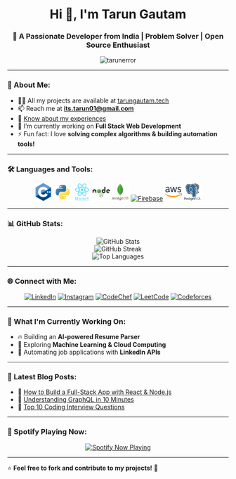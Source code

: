<h1 align="center">Hi 👋, I'm Tarun Gautam</h1>
<h3 align="center">
🚀 A Passionate Developer from India | Problem Solver | Open Source Enthusiast
</h3>

<p align="center">
  <img src="https://komarev.com/ghpvc/?username=tarunerror&label=Profile%20Views&color=0e75b6&style=flat" alt="tarunerror" />
</p>

---

### 🚀 About Me:
- 👨‍💻 All my projects are available at [tarungautam.tech](https://tarungautam.tech/)
- 📫 Reach me at **its.tarun01@gmail.com**
- 📄 [Know about my experiences](https://drive.google.com/file/d/17kKu1SH8tWowq36nPMSx6wNhBWdokjhD/view?usp=sharing)
- 🎯 I’m currently working on **Full Stack Web Development**
- ⚡ Fun fact: I love **solving complex algorithms & building automation tools!**

---

### 🛠️ Languages and Tools:
<p align="center">
  <a href="https://www.w3schools.com/cpp/" target="_blank"><img src="https://raw.githubusercontent.com/devicons/devicon/master/icons/cplusplus/cplusplus-original.svg" alt="C++" width="40" height="40"/></a>
  <a href="https://www.python.org" target="_blank"><img src="https://raw.githubusercontent.com/devicons/devicon/master/icons/python/python-original.svg" alt="Python" width="40" height="40"/></a>
  <a href="https://reactjs.org/" target="_blank"><img src="https://raw.githubusercontent.com/devicons/devicon/master/icons/react/react-original-wordmark.svg" alt="React" width="40" height="40"/></a>
  <a href="https://nodejs.org" target="_blank"><img src="https://raw.githubusercontent.com/devicons/devicon/master/icons/nodejs/nodejs-original-wordmark.svg" alt="Node.js" width="40" height="40"/></a>
  <a href="https://www.mongodb.com/" target="_blank"><img src="https://raw.githubusercontent.com/devicons/devicon/master/icons/mongodb/mongodb-original-wordmark.svg" alt="MongoDB" width="40" height="40"/></a>
  <a href="https://firebase.google.com/" target="_blank"><img src="https://www.vectorlogo.zone/logos/firebase/firebase-icon.svg" alt="Firebase" width="40" height="40"/></a>
  <a href="https://aws.amazon.com/" target="_blank"><img src="https://raw.githubusercontent.com/devicons/devicon/master/icons/amazonwebservices/amazonwebservices-original-wordmark.svg" alt="AWS" width="40" height="40"/></a>
  <a href="https://www.postgresql.org" target="_blank"><img src="https://raw.githubusercontent.com/devicons/devicon/master/icons/postgresql/postgresql-original-wordmark.svg" alt="PostgreSQL" width="40" height="40"/></a>
</p>

---

### 📊 GitHub Stats:
<p align="center">
  <img src="https://github-readme-stats.vercel.app/api?username=tarunerror&show_icons=true&theme=radical" alt="GitHub Stats" />
  <br>
  <img src="https://github-readme-streak-stats.herokuapp.com/?user=tarunerror&theme=dark" alt="GitHub Streak" />
  <br>
  <img src="https://github-readme-stats.vercel.app/api/top-langs?username=tarunerror&show_icons=true&locale=en&layout=compact&theme=tokyonight" alt="Top Languages" />
</p>

---

### 🌐 Connect with Me:
<p align="center">
  <a href="https://linkedin.com/in/tarunerror" target="blank"><img src="https://img.shields.io/badge/LinkedIn-0077B5?style=for-the-badge&logo=linkedin&logoColor=white" alt="LinkedIn"/></a>
  <a href="https://instagram.com/tan.error" target="blank"><img src="https://img.shields.io/badge/Instagram-E4405F?style=for-the-badge&logo=instagram&logoColor=white" alt="Instagram"/></a>
  <a href="https://www.codechef.com/users/tarungautam" target="blank"><img src="https://img.shields.io/badge/CodeChef-5B4638?style=for-the-badge&logo=codechef&logoColor=white" alt="CodeChef"/></a>
  <a href="https://www.leetcode.com/tan_error" target="blank"><img src="https://img.shields.io/badge/LeetCode-FFA116?style=for-the-badge&logo=leetcode&logoColor=white" alt="LeetCode"/></a>
  <a href="https://codeforces.com/profile/tan.error" target="blank"><img src="https://img.shields.io/badge/Codeforces-1F8ACB?style=for-the-badge&logo=codeforces&logoColor=white" alt="Codeforces"/></a>
</p>

---

### 🎯 What I'm Currently Working On:
- 🔥 Building an **AI-powered Resume Parser**
- 🚀 Exploring **Machine Learning & Cloud Computing**
- 🤖 Automating job applications with **LinkedIn APIs**

---

### 📢 Latest Blog Posts:
<!-- BLOG-POST-LIST:START -->
- 🌟 [How to Build a Full-Stack App with React & Node.js](https://medium.com/@tarunerror/full-stack-react-node-app)
- 🚀 [Understanding GraphQL in 10 Minutes](https://dev.to/tarunerror/graphql-10-mins)
- 📌 [Top 10 Coding Interview Questions](https://tarungautam.tech/blog/interview-questions)
<!-- BLOG-POST-LIST:END -->

---

### 🎵 Spotify Playing Now:
<p align="center">
  <a href="https://open.spotify.com/user/spotify">
    <img src="https://novatorem-tarunerror.vercel.app/api/spotify" alt="Spotify Now Playing" />
  </a>
</p>

---

⭐️ **Feel free to fork and contribute to my projects!** 🚀  
